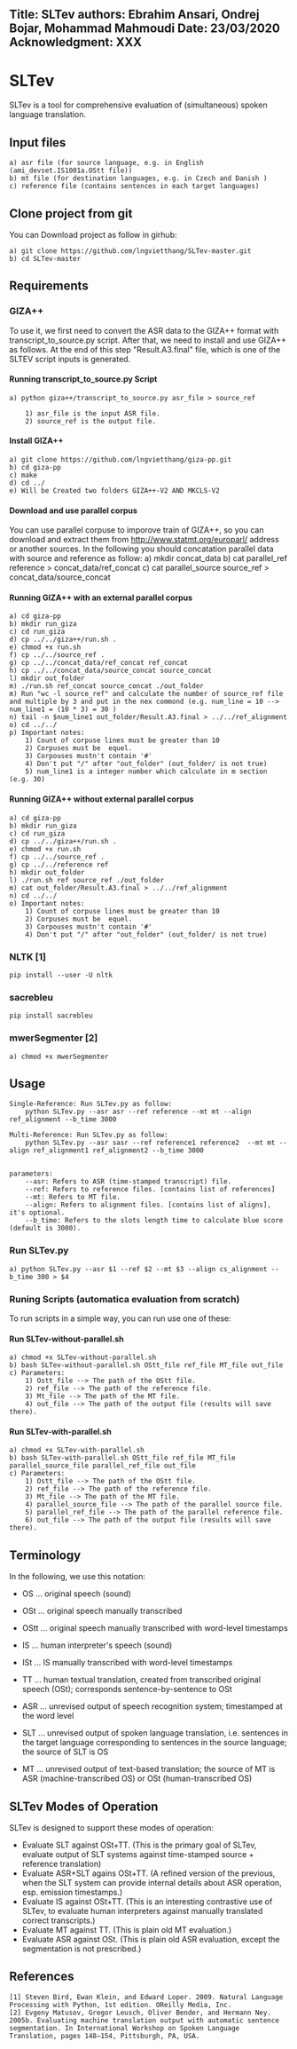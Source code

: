 
Title: SLTev
authors: Ebrahim Ansari, Ondrej Bojar, Mohammad Mahmoudi
Date: 23/03/2020
Acknowledgment: XXX
---

# SLTev

SLTev is a tool for comprehensive evaluation of (simultaneous) spoken language translation.

## Input files

	a) asr file (for source language, e.g. in English (ami_devset.IS1001a.OStt file)) 	
	b) mt file (for destination languages, e.g. in Czech and Danish )
	c) reference file (contains sentences in each target languages) 

## Clone project from git 

You can Download project as follow in girhub:

	a) git clone https://github.com/lngvietthang/SLTev-master.git 
	b) cd SLTev-master 


## Requirements

### GIZA++

 To use it, we first need to convert the ASR data to the GIZA++ format with transcript_to_source.py script. After that, we need to install and use GIZA++ as follows. At the end of this step "Result.A3.final" file, which is one of the SLTEV script inputs is generated. 

#### Running transcript_to_source.py Script

	a) python giza++/transcript_to_source.py asr_file > source_ref 
	
		1) asr_file is the input ASR file. 
		2) source_ref is the output file. 
	

#### Install GIZA++

	a) git clone https://github.com/lngvietthang/giza-pp.git
	b) cd giza-pp
	c) make  
	d) cd ../
	e) Will be Created two folders GIZA++-V2 AND MKCLS-V2

#### Download and use parallel corpus

You can use parallel corpuse to imporove train of GIZA++, so you can download and extract them from http://www.statmt.org/europarl/ address or another sources. In the following you should concatation parallel data with source and reference as follow:
	a) mkdir concat_data
	b) cat parallel_ref reference > concat_data/ref_concat
	c) cat parallel_source source_ref > concat_data/source_concat  


#### Running GIZA++ with an external parallel corpus

	a) cd giza-pp  
	b) mkdir run_giza
	c) cd run_giza
	d) cp ../../giza++/run.sh .
	e) chmod +x run.sh
	f) cp ../../source_ref .
	g) cp ../../concat_data/ref_concat ref_concat
	h) cp ../../concat_data/source_concat source_concat
	l) mkdir out_folder
	m) ./run.sh ref_concat source_concat ./out_folder
 	m) Run "wc -l source_ref" and calculate the number of source_ref file and multiple by 3 and put in the nex commond (e.g. num_line = 10 --> num_line1 = (10 * 3) = 30 )
	n) tail -n $num_line1 out_folder/Result.A3.final > ../../ref_alignment
	o) cd ../../
	p) Important notes:
		1) Count of corpuse lines must be greater than 10
		2) Corpuses must be  equel.
		3) Corpouses mustn't contain '#'
		4) Don't put "/" after "out_folder" (out_folder/ is not true)
		5) num_line1 is a integer number which calculate in m section (e.g. 30)
		
#### Running GIZA++ without external parallel corpus

	a) cd giza-pp  
	b) mkdir run_giza
	c) cd run_giza
	d) cp ../../giza++/run.sh .
	e) chmod +x run.sh
	f) cp ../../source_ref .
	g) cp ../../reference ref
	h) mkdir out_folder
	l) ./run.sh ref source_ref ./out_folder
	m) cat out_folder/Result.A3.final > ../../ref_alignment
	n) cd ../../
	o) Important notes:
		1) Count of corpuse lines must be greater than 10
		2) Corpuses must be  equel.
		3) Corpouses mustn't contain '#'
		4) Don't put "/" after "out_folder" (out_folder/ is not true)

### NLTK [1]

	pip install --user -U nltk

### sacrebleu

	pip install sacrebleu

### mwerSegmenter [2]
	
  	a) chmod +x mwerSegmenter 


## Usage

	Single-Reference: Run SLTev.py as follow:
		python SLTev.py --asr asr --ref reference --mt mt --align ref_alignment --b_time 3000

	Multi-Reference: Run SLTev.py as follow:
		python SLTev.py --asr sasr --ref reference1 reference2  --mt mt --align ref_alignment1 ref_alignment2 --b_time 3000
	
	
	parameters:
		--asr: Refers to ASR (time-stamped transcript) file. 
		--ref: Refers to reference files. [contains list of references]
		--mt: Refers to MT file.
		--align: Refers to alignment files. [contains list of aligns], it's optional. 
		--b_time: Refers to the slots length time to calculate blue score (default is 3000).


### Run SLTev.py 

	a) python SLTev.py --asr $1 --ref $2 --mt $3 --align cs_alignment --b_time 300 > $4

### Runing Scripts (automatica evaluation from scratch)
To run scripts in a simple way, you can run use one of these:

#### Run SLTev-without-parallel.sh

	a) chmod +x SLTev-without-parallel.sh
	b) bash SLTev-without-parallel.sh OStt_file ref_file MT_file out_file
	c) Parameters:
		1) Ostt_file --> The path of the OStt file. 
		2) ref_file --> The path of the reference file. 
		3) Mt_file --> The path of the MT file. 
		4) out_file --> The path of the output file (results will save there). 

#### Run SLTev-with-parallel.sh

	a) chmod +x SLTev-with-parallel.sh
	b) bash SLTev-with-parallel.sh OStt_file ref_file MT_file parallel_source_file parallel_ref_file out_file
	c) Parameters:
		1) Ostt_file --> The path of the OStt file. 
		2) ref_file --> The path of the reference file. 
		3) Mt_file --> The path of the MT file. 
		4) parallel_source_file --> The path of the parallel source file. 
		5) parallel_ref_file --> The path of the parallel reference file. 
		6) out_file --> The path of the output file (results will save there).
		
## Terminology

In the following, we use this notation:

* OS  ... original speech (sound)
* OSt ... original speech manually transcribed
* OStt ... original speech manually transcribed with word-level timestamps
* IS  ... human interpreter's speech (sound)
* ISt ... IS manually transcribed with word-level timestamps
* TT ... human textual translation, created from transcribed original speech (OSt); corresponds sentence-by-sentence to OSt

* ASR ... unrevised output of speech recognition system; timestamped at the word level
* SLT ... unrevised output of spoken language translation, i.e. sentences in the target language corresponding to sentences in the source language; the source of SLT is OS
* MT  ... unrevised output of text-based translation; the source of MT is ASR (machine-transcribed OS) or OSt (human-transcribed OS)

## SLTev Modes of Operation

SLTev is designed to support these modes of operation:

* Evaluate SLT against OSt+TT. (This is the primary goal of SLTev, evaluate output of SLT systems against time-stamped source + reference translation)
* Evaluate ASR+SLT agains OSt+TT. (A refined version of the previous, when the SLT system can provide internal details about ASR operation, esp. emission timestamps.)
* Evaluate IS against OSt+TT. (This is an interesting contrastive use of SLTev, to evaluate human interpreters against manually translated correct transcripts.)
* Evaluate MT against TT. (This is plain old MT evaluation.)
* Evaluate ASR against OSt. (This is plain old ASR evaluation, except the segmentation is not prescribed.)

## References

	[1] Steven Bird, Ewan Klein, and Edward Loper. 2009. Natural Language Processing with Python, 1st edition. OReilly Media, Inc.
	[2] Evgeny Matusov, Gregor Leusch, Oliver Bender, and Hermann Ney. 2005b. Evaluating machine translation output with automatic sentence segmentation. In International Workshop on Spoken Language Translation, pages 148–154, Pittsburgh, PA, USA.
